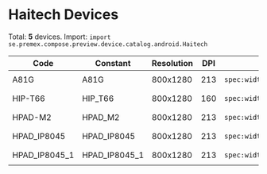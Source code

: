 # Haitech Devices

Total: **5** devices. Import: `import se.premex.compose.preview.device.catalog.android.Haitech`

| Code | Constant | Resolution | DPI | Compose Spec | Preview Usage |
|------|----------|------------|-----|-------------|---------------|
| A81G | A81G | 800x1280 | 213 | `spec:width=800px,height=1280px,dpi=213` | `@Preview(device = Haitech.A81G)` |
| HIP-T66 | HIP_T66 | 800x1280 | 160 | `spec:width=800px,height=1280px,dpi=160` | `@Preview(device = Haitech.HIP_T66)` |
| HPAD-M2 | HPAD_M2 | 800x1280 | 213 | `spec:width=800px,height=1280px,dpi=213` | `@Preview(device = Haitech.HPAD_M2)` |
| HPAD_IP8045 | HPAD_IP8045 | 800x1280 | 213 | `spec:width=800px,height=1280px,dpi=213` | `@Preview(device = Haitech.HPAD_IP8045)` |
| HPAD_IP8045_1 | HPAD_IP8045_1 | 800x1280 | 213 | `spec:width=800px,height=1280px,dpi=213` | `@Preview(device = Haitech.HPAD_IP8045_1)` |

<!-- Generated automatically. Do not edit manually. -->
